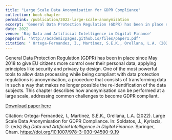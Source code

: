 ```yaml
---
title: "Large Scale Data Anonymisation for GDPR Compliance"
collection: book-chapter
permalink: /publication/2022-large-scale-anonymization
excerpt: 'General Data Protection Regulation (GDPR) has been in place since May 2018 to give EU citizens more control over their personal data, applying principles like security and privacy by design. One of the most powerful tools to allow data processing while being compliant with data protection regulations is anonymisation, a procedure that consists of transforming data in such a way that makes no longer possible the re-identification of the data subjects. This chapter describes how anonymisation can be performed at a large scale, addressing common challenges to become GDPR compliant.'
date: 2022
venue: 'Big Data and Artificial Intelligence in Digital Finance'
paperurl: 'http://academicpages.github.io/files/paper1.pdf'
citation: ' Ortega-Fernandez, I., Martinez, S.E.K., Orellana, L.A. (2022). Large Scale Data Anonymisation for GDPR Compliance. In: Soldatos, J., Kyriazis, D. (eds) <i>Big Data and Artificial Intelligence in Digital Finance.</i> Springer, Cham. https://doi.org/10.1007/978-3-030-94590-9_19'
---
```

General Data Protection Regulation (GDPR) has been in place since May 2018 to give EU citizens more control over their personal data, applying principles like security and privacy by design. One of the most powerful tools to allow data processing while being compliant with data protection regulations is anonymisation, a procedure that consists of transforming data in such a way that makes no longer possible the re-identification of the data subjects. This chapter describes how anonymisation can be performed at a large scale, addressing common challenges to become GDPR compliant.

[Download paper here](https://link.springer.com/chapter/10.1007/978-3-030-94590-9_19)

Citation: Ortega-Fernandez, I., Martinez, S.E.K., Orellana, L.A. (2022). Large Scale Data Anonymisation for GDPR Compliance. In: Soldatos, J., Kyriazis, D. (eds) <i>Big Data and Artificial Intelligence in Digital Finance.</i> Springer, Cham. https://doi.org/10.1007/978-3-030-94590-9_19